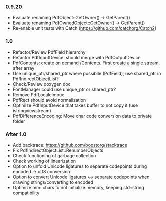 ### 0.9.20
- Evaluate renaming PdfObject::GetOwner() -> GetParent()
- Evaluate renaming PdfOwnedObject::GetOwner() -> GetParent()
- Re-enable unit tests with Catch (https://github.com/catchorg/Catch2)

### 1.0
- Refactor/Review PdfField hierarchy
- Refactor PdfInputDevice: should merge with PdfOutputDevice
- PdfContents: create on demand /Contents. First create a single stream, after array
- Use unique_ptr/shared_ptr where possibile (PdfField), use shared_ptr in PdfIndirectObjectList?
- Check/Review doxygen doc
- FontManager could use unique_ptr or shared_ptr?
- Remove PdfLocaleImbue
- PdfRect should avoid normalization
- Optimize PdfInputDevice that takes buffer to not copy it (use istringviewstream)
- PdfDifferenceEncoding: Move char code conversion data to private folder

### After 1.0
- Add backtrace: https://github.com/boostorg/stacktrace
- Fix PdfIndirectObjectList::RenumberObjects
- Check functioning of garbage collection
- Check working of linearization
- Option to unfold Unicode ligatures to separate codepoints during encoded -> utf8 conversion
- Option to convert Unicode ligatures <-> separate codepoints when drawing strings/converting to encoded
- Optimize mm::chars to not initialize memory, keeping std::string compatibility
